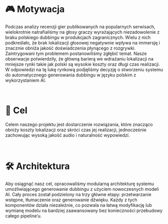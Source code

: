 # 🎮 Motywacja
Podczas analizy recenzji gier publikowanych na popularnych serwisach, wielokrotnie natrafialiśmy na głosy graczy wyrażających niezadowolenie z braku polskiego dubbingu w produkcjach zagranicznych. Wielu z nich podkreślało, że brak lokalizacji głosowej negatywnie wpływa na immersję i znacznie obniża jakość doświadczenia płynącego z rozgrywki. Zaintrygowani tym problemem postanowiliśmy zgłębić temat. Nasze obserwacje potwierdziły, że główną barierą we wdrażaniu lokalizacji na mniejsze rynki takie jak polski są wysokie koszty oraz długi czas realizacji. W odpowiedzi na tę lukę rynkową podjęliśmy decyzję o stworzeniu systemu do automatycznego generowania dubbingu w języku polskim z wykorzystaniem AI.

<br>

# 🎯 Cel
Celem naszego projektu jest dostarczenie rozwiązania, które znacząco obniży koszty lokalizacji oraz skróci czas jej realizacji, jednocześnie zachowując wysoką jakość audio i naturalność wypowiedzi.

<br>

# 🛠️ Architektura 
Aby osiągnąć nasz cel, opracowaliśmy modularną architekturę systemu umożliwiającego generowanie dubbingu z użyciem nowoczesnych modeli AI. Cały proces został podzielony na trzy główne etapy: przetwarzanie wstępne, tłumaczenie oraz generowanie dźwięku. Każdy z tych komponentów działa niezależnie, co pozwala na łatwą modyfikację lub wymianę modelu na bardziej zaawansowany bez konieczności przebudowy całego pipeline’u.
